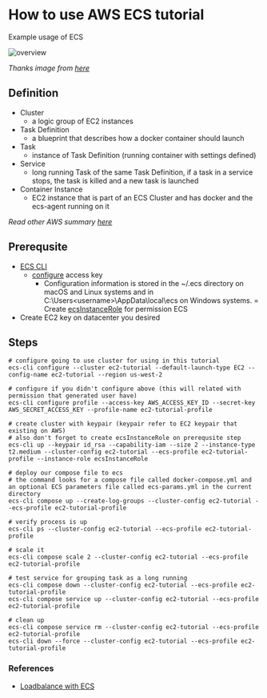 # How to use AWS ECS tutorial
Example usage of ECS

![overview](https://cdn-media-1.freecodecamp.org/images/scH1QJHgrQ6NgA1jQo9ITuCiQGkAawRHmzSc)

*Thanks image from [here](https://cdn-media-1.freecodecamp.org/images/scH1QJHgrQ6NgA1jQo9ITuCiQGkAawRHmzSc)*

## Definition

- Cluster
    - a logic group of EC2 instances
- Task Definition
    - a blueprint that describes how a docker container should launch
- Task
    - instance of Task Definition (running container with settings defined)
- Service
    - long running Task of the same Task Definition, if a task in a service stops, the task is killed and a new task is launched
- Container Instance
    - EC2 instance that is part of an ECS Cluster and has docker and the ecs-agent running on it

*Read other AWS summary [here](https://github.com/howtoautomateinth/awesome-aws/blob/master/README.md)*

## Prerequsite
- [ECS CLI](https://docs.aws.amazon.com/AmazonECS/latest/developerguide/ECS_CLI_installation.html)
    - [configure](https://docs.aws.amazon.com/AmazonECS/latest/developerguide/ECS_CLI_Configuration.html) access key
        -  Configuration information is stored in the ~/.ecs directory on macOS and Linux systems and in C:\Users\<username>\AppData\local\ecs on Windows systems.
= Create [ecsInstanceRole](https://docs.aws.amazon.com/batch/latest/userguide/instance_IAM_role.html) for permission ECS
- Create EC2 key on datacenter you desired

## Steps

```
# configure going to use cluster for using in this tutorial
ecs-cli configure --cluster ec2-tutorial --default-launch-type EC2 --config-name ec2-tutorial --region us-west-2

# configure if you didn't configure above (this will related with permission that generated user have)
ecs-cli configure profile --access-key AWS_ACCESS_KEY_ID --secret-key AWS_SECRET_ACCESS_KEY --profile-name ec2-tutorial-profile

# create cluster with keypair (keypair refer to EC2 keypair that existing on AWS)
# also don't forget to create ecsInstanceRole on prerequsite step
ecs-cli up --keypair id_rsa --capability-iam --size 2 --instance-type t2.medium --cluster-config ec2-tutorial --ecs-profile ec2-tutorial-profile --instance-role ecsInstanceRole

# deploy our compose file to ecs
# the command looks for a compose file called docker-compose.yml and an optional ECS parameters file called ecs-params.yml in the current directory
ecs-cli compose up --create-log-groups --cluster-config ec2-tutorial --ecs-profile ec2-tutorial-profile

# verify process is up
ecs-cli ps --cluster-config ec2-tutorial --ecs-profile ec2-tutorial-profile

# scale it
ecs-cli compose scale 2 --cluster-config ec2-tutorial --ecs-profile ec2-tutorial-profile

# test service for grouping task as a long running
ecs-cli compose down --cluster-config ec2-tutorial --ecs-profile ec2-tutorial-profile
ecs-cli compose service up --cluster-config ec2-tutorial --ecs-profile ec2-tutorial-profile

# clean up
ecs-cli compose service rm --cluster-config ec2-tutorial --ecs-profile ec2-tutorial-profile
ecs-cli down --force --cluster-config ec2-tutorial --ecs-profile ec2-tutorial-profile
```

### References
- [Loadbalance with ECS](https://medium.com/boltops/gentle-introduction-to-how-aws-ecs-works-with-example-tutorial-cea3d27ce63d)
